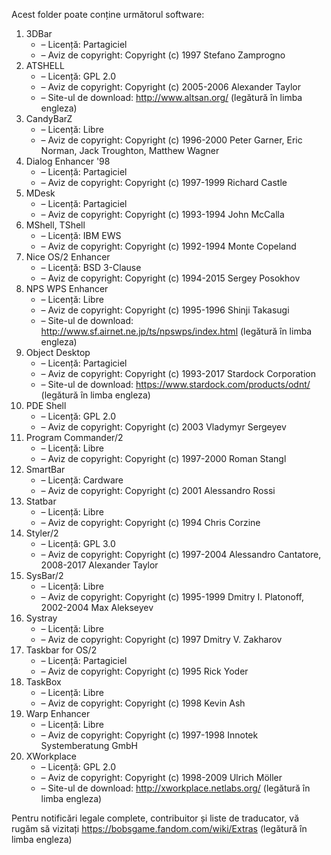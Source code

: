 Acest folder poate conține următorul software:

1. 3DBar
   - – Licență: Partagiciel
   - – Aviz de copyright: Copyright (c) 1997 Stefano Zamprogno
2. ATSHELL
   - – Licență: GPL 2.0
   - – Aviz de copyright: Copyright (c) 2005-2006 Alexander Taylor
   - – Site-ul de download: http://www.altsan.org/ (legătură în limba engleza)
3. CandyBarZ
   - – Licență: Libre
   - – Aviz de copyright: Copyright (c) 1996-2000 Peter Garner, Eric Norman, Jack Troughton, Matthew Wagner
4. Dialog Enhancer '98
   - – Licență: Partagiciel
   - – Aviz de copyright: Copyright (c) 1997-1999 Richard Castle
5. MDesk
   - – Licență: Partagiciel
   - – Aviz de copyright: Copyright (c) 1993-1994 John McCalla
6. MShell, TShell
   - – Licență: IBM EWS
   - – Aviz de copyright: Copyright (c) 1992-1994 Monte Copeland
7. Nice OS/2 Enhancer
   - – Licență: BSD 3-Clause
   - – Aviz de copyright: Copyright (c) 1994-2015 Sergey Posokhov
8. NPS WPS Enhancer
   - – Licență: Libre
   - – Aviz de copyright: Copyright (c) 1995-1996 Shinji Takasugi
   - – Site-ul de download: http://www.sf.airnet.ne.jp/ts/npswps/index.html (legătură în limba engleza)
9. Object Desktop
   - – Licență: Partagiciel
   - – Aviz de copyright: Copyright (c) 1993-2017 Stardock Corporation
   - – Site-ul de download: https://www.stardock.com/products/odnt/ (legătură în limba engleza)
10. PDE Shell
    - – Licență: GPL 2.0
    - – Aviz de copyright: Copyright (c) 2003 Vladymyr Sergeyev
11. Program Commander/2
    - – Licență: Libre
    - – Aviz de copyright: Copyright (c) 1997-2000 Roman Stangl
12. SmartBar
    - – Licență: Cardware
    - – Aviz de copyright: Copyright (c) 2001 Alessandro Rossi
13. Statbar
    - – Licență: Libre
    - – Aviz de copyright: Copyright (c) 1994 Chris Corzine
14. Styler/2
    - – Licență: GPL 3.0
    - – Aviz de copyright: Copyright (c) 1997-2004 Alessandro Cantatore, 2008-2017 Alexander Taylor
15. SysBar/2
    - – Licență: Libre
    - – Aviz de copyright: Copyright (c) 1995-1999 Dmitry I. Platonoff, 2002-2004 Max Alekseyev
16. Systray
    - – Licență: Libre
    - – Aviz de copyright: Copyright (c) 1997 Dmitry V. Zakharov
17. Taskbar for OS/2
    - – Licență: Partagiciel
    - – Aviz de copyright: Copyright (c) 1995 Rick Yoder
18. TaskBox
    - – Licență: Libre
    - – Aviz de copyright: Copyright (c) 1998 Kevin Ash
19. Warp Enhancer
    - – Licență: Libre
    - – Aviz de copyright: Copyright (c) 1997-1998 Innotek Systemberatung GmbH
20. XWorkplace
    - – Licență: GPL 2.0
    - – Aviz de copyright: Copyright (c) 1998-2009 Ulrich Möller
    - – Site-ul de download: http://xworkplace.netlabs.org/ (legătură în limba engleza)

Pentru notificări legale complete, contribuitor și liste de traducator, vă rugăm să vizitați https://bobsgame.fandom.com/wiki/Extras (legătură în limba engleza)
